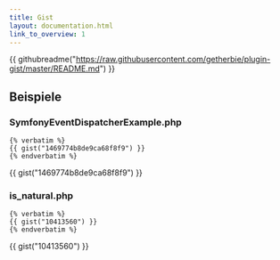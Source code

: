 ```yaml
---
title: Gist
layout: documentation.html
link_to_overview: 1
---
```


{{ githubreadme("https://raw.githubusercontent.com/getherbie/plugin-gist/master/README.md") }}

## Beispiele

### SymfonyEventDispatcherExample.php

    {% verbatim %}
    {{ gist("1469774b8de9ca68f8f9") }}
    {% endverbatim %}

{{ gist("1469774b8de9ca68f8f9") }}

### is_natural.php

    {% verbatim %}
    {{ gist("10413560") }}
    {% endverbatim %}

{{ gist("10413560") }}
